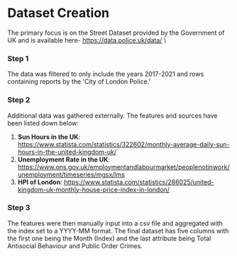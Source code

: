 # Dataset Creation
The primary focus is on the Street Dataset provided by the Government of UK and is available here- https://data.police.uk/data/ \

### Step 1

The data was filtered to only include the years 2017-2021 and rows containing reports by the 'City of London Police.'

### Step 2

Additional data was gathered externally. The features and sources have been listed down below:

1. **Sun Hours in the UK**: https://www.statista.com/statistics/322602/monthly-average-daily-sun-hours-in-the-united-kingdom-uk/
2. **Unemployment Rate in the UK**: https://www.ons.gov.uk/employmentandlabourmarket/peoplenotinwork/unemployment/timeseries/mgsx/lms
3. **HPI of London**: https://www.statista.com/statistics/286025/united-kingdom-uk-monthly-house-price-index-in-london/

### Step 3

The features were then manually input into a csv file and aggregated with the index set to a YYYY-MM format. The final dataset has five columns with the first one 
being the Month (Index) and the last attribute being Total Antisocial Behaviour and Public Order Crimes.


